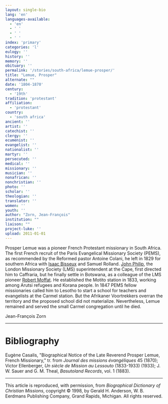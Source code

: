```yaml
---
layout: single-bio
lang: 'en'
languages-available:
  - 'en'
  - ' '
  - ' '
  - ' '
index: 'primary'
categories: 'l'
eulogy: ''
history: ''
memory: ''
obituary: ''
permalink: '/stories/south-africa/lemue-prosper/'
title: "Lemue, Prosper"
alternate: ""
date: '1804-1870'
century:
  - '19th'
tradition: 'protestant'
affiliation:
  - 'protestant'
country:
  - 'south africa'
ancient: ''
artist: ''
catechist: ''
clergy: ''
ecumenist: ''
evangelist: ''
nationalist: ''
martyr: ''
persecuted: ''
medical: ''
missionary: ''
musician: ''
nonafrican: ''
nonchristian: ''
photo: ''
scholar: ''
theologian: ''
translator: ''
women: ''
youth: ''
author: "Zorn, Jean-François"
institution: ""
liaison: ""
project-luke: ''
upload: 2011-01-01
---
```




Prosper Lemue was a pioneer French Protestant
missionary in South Africa. The first French recruit of the
Paris Evangelical Missionary Society (PEMS), as recommended
by the Reformed pastor Antoine Colani, he left in 1829 for
southern Africa with [Isaac Bisseux](bisseux_isaac.html)
and Samuel Rolland. [John Philip](philip2_john.html),
the London Missionary Society (LMS) superintendent at the
Cape, first directed him to Caffraria, but he finally settle
in Botswana, as a colleague of the LMS pioneer [Robert
Moffat](moffatt4_robert.html). He established the Motito station in 1833, working
among Arutsi refugees and Korana people. In 1847 PEMS fellow
missionaries called him to Lesotho to start a school for teachers
and evangelists at the Carmel station. But the Afrikaner Voortrekkers
overran the territory and the proposed school did not materialize.
Nevertheless, Lemue remained and served the small Carmel congregation
until he died.

Jean-François Zorn

---

# Bibliography

Eugène Casalis, "Biographical Notice of the Late Reverend Prosper Lemue, French Missionary," tr. from *Journal des missions évangéliques* 45 (1870); Victor Ellenberger, *Un siècle de Mission au Lessouto* (1833-1933) (1933); J. W. Sauer and G. M. Theal, *Basutoland Records*, vol. 1 (1883).

---

This article is reproduced, with permission, from *Biographical Dictionary of Christian Missions*, copyright © 1998, by Gerald H. Anderson, W. B. Eerdmans Publishing Company, Grand Rapids, Michigan. All rights reserved.